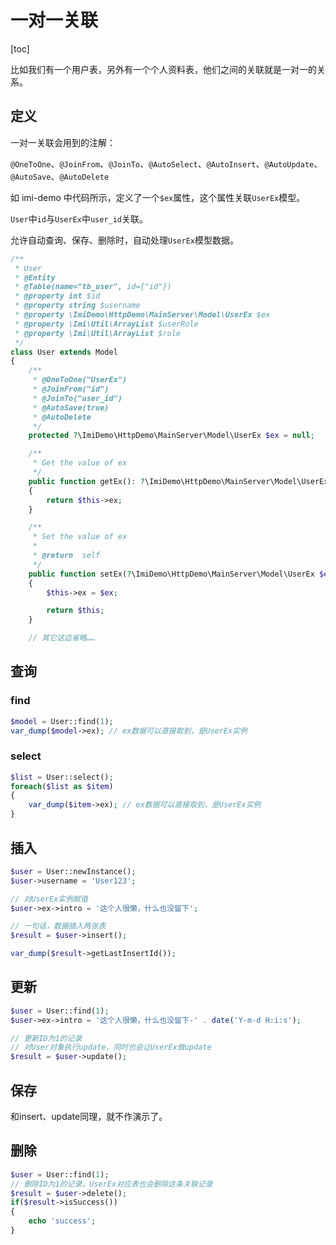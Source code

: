# 一对一关联

[toc]

比如我们有一个用户表，另外有一个个人资料表，他们之间的关联就是一对一的关系。

## 定义

一对一关联会用到的注解：

`@OneToOne`、`@JoinFrom`、`@JoinTo`、`@AutoSelect`、`@AutoInsert`、`@AutoUpdate`、`@AutoSave`、`@AutoDelete`

如 imi-demo 中代码所示，定义了一个`$ex`属性，这个属性关联`UserEx`模型。

`User`中`id`与`UserEx`中`user_id`关联。

允许自动查询、保存、删除时，自动处理`UserEx`模型数据。

```php
/**
 * User
 * @Entity
 * @Table(name="tb_user", id={"id"})
 * @property int $id
 * @property string $username
 * @property \ImiDemo\HttpDemo\MainServer\Model\UserEx $ex
 * @property \Imi\Util\ArrayList $userRole
 * @property \Imi\Util\ArrayList $role
 */
class User extends Model
{
	/**
	 * @OneToOne("UserEx")
	 * @JoinFrom("id")
	 * @JoinTo("user_id")
	 * @AutoSave(true)
	 * @AutoDelete
	 */
	protected ?\ImiDemo\HttpDemo\MainServer\Model\UserEx $ex = null;

	/**
	 * Get the value of ex
	 */ 
	public function getEx(): ?\ImiDemo\HttpDemo\MainServer\Model\UserEx
	{
		return $this->ex;
	}

	/**
	 * Set the value of ex
	 *
	 * @return  self
	 */ 
	public function setEx(?\ImiDemo\HttpDemo\MainServer\Model\UserEx $ex)
	{
		$this->ex = $ex;

		return $this;
	}

	// 其它这边省略……
```

## 查询

### find

```php
$model = User::find(1);
var_dump($model->ex); // ex数据可以直接取到，是UserEx实例
```

### select

```php
$list = User::select();
foreach($list as $item)
{
	var_dump($item->ex); // ex数据可以直接取到，是UserEx实例
}
```

## 插入

```php
$user = User::newInstance();
$user->username = 'User123';

// 对UserEx实例赋值
$user->ex->intro = '这个人很懒，什么也没留下';

// 一句话，数据插入两张表
$result = $user->insert();

var_dump($result->getLastInsertId());
```

## 更新

```php
$user = User::find(1);
$user->ex->intro = '这个人很懒，什么也没留下-' . date('Y-m-d H:i:s');

// 更新ID为1的记录
// 对User对象执行update，同时也会让UserEx做update
$result = $user->update();
```

## 保存

和insert、update同理，就不作演示了。

## 删除

```php
$user = User::find(1);
// 删除ID为1的记录，UserEx对应表也会删除这条关联记录
$result = $user->delete();
if($result->isSuccess())
{
	echo 'success';
}
```
